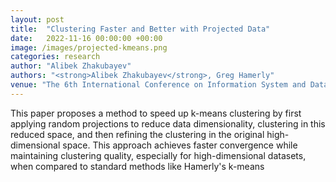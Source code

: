```yaml
---
layout: post
title:  "Clustering Faster and Better with Projected Data"
date:   2022-11-16 00:00:00 +00:00
image: /images/projected-kmeans.png
categories: research
author: "Alibek Zhakubayev"
authors: "<strong>Alibek Zhakubayev</strong>, Greg Hamerly"
venue: "The 6th International Conference on Information System and Data Mining (ICISDM)"
---
```

This paper proposes a method to speed up k-means clustering by first applying random projections to reduce data dimensionality, clustering in this reduced space, and then refining the clustering in the original high-dimensional space. This approach achieves faster convergence while maintaining clustering quality, especially for high-dimensional datasets, when compared to standard methods like Hamerly's k-means
